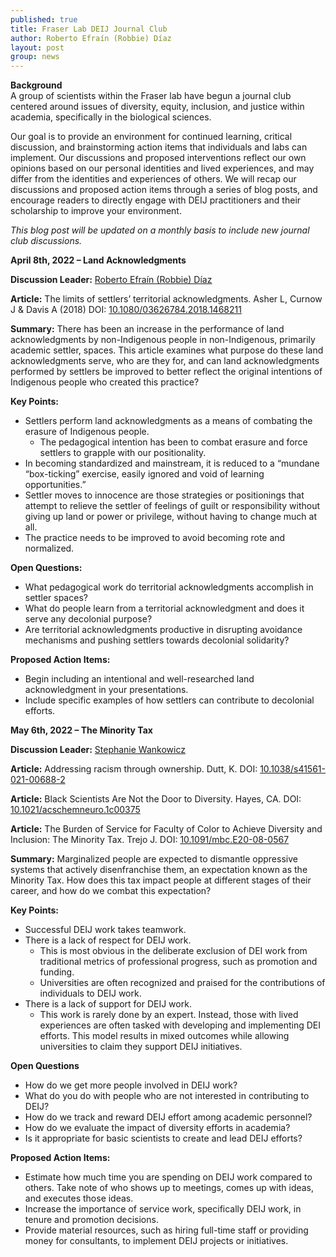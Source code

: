 ```yaml
---
published: true
title: Fraser Lab DEIJ Journal Club
author: Roberto Efraín (Robbie) Díaz
layout: post
group: news
---
```

**Background**
<br>
A group of scientists within the Fraser lab have begun a journal club centered around issues of diversity, equity, inclusion, and justice within academia, specifically in the biological sciences.

Our goal is to provide an environment for continued learning, critical discussion, and brainstorming action items that individuals and labs can implement. Our discussions and proposed interventions reflect our own opinions based on our personal identities and lived experiences, and may differ from the identities and experiences of others. We will recap our discussions and proposed action items through a series of blog posts, and encourage readers to directly engage with DEIJ practitioners and their scholarship to improve your environment.

*This blog post will be updated on a monthly basis to include new journal club discussions.*



**April 8th, 2022 – Land Acknowledgments**


**Discussion Leader:** [Roberto Efraín (Robbie) Díaz](/members/#Roberto%20Efraín%20(Robbie)%20Díaz)


**Article:** The limits of settlers’ territorial acknowledgments. Asher L, Curnow J & Davis A (2018) DOI: [10.1080/03626784.2018.1468211](https://www.tandfonline.com/doi/full/10.1080/03626784.2018.1468211)


**Summary:** There has been an increase in the performance of land acknowledgments by non-Indigenous people in non-Indigenous, primarily academic settler, spaces. This article examines what purpose do these land acknowledgments serve, who are they for, and can land acknowledgments performed by settlers be improved to better reflect the original intentions of Indigenous people who created this practice?


**Key Points:**
- Settlers perform land acknowledgments as a means of combating the erasure of Indigenous people.
	- The pedagogical intention has been to combat erasure and force settlers to grapple with our positionality.
- In becoming standardized and mainstream, it is reduced to a “mundane “box-ticking” exercise, easily ignored and void of learning opportunities.”
- Settler moves to innocence are those strategies or positionings that attempt to relieve the settler of feelings of guilt or responsibility without giving up land or power or privilege, without having to change much at all.
- The practice needs to be improved to avoid becoming rote and normalized.


**Open Questions:**
- What pedagogical work do territorial acknowledgments accomplish in settler spaces?
- What do people learn from a territorial acknowledgment and does it serve any decolonial purpose?
- Are territorial acknowledgments productive in disrupting avoidance mechanisms and pushing settlers towards decolonial solidarity?


**Proposed Action Items:**
- Begin including an intentional and well-researched land acknowledgment in your presentations.
- Include specific examples of how settlers can contribute to decolonial efforts.




**May 6th, 2022 – The Minority Tax**


**Discussion Leader:** [Stephanie Wankowicz](/members/#Stephanie%20Wankowicz)


**Article:** Addressing racism through ownership. Dutt, K. DOI: [10.1038/s41561-021-00688-2](https://www.nature.com/articles/s41561-021-00688-2)


**Article:** Black Scientists Are Not the Door to Diversity. Hayes, CA. DOI: [10.1021/acschemneuro.1c00375](https://pubs.acs.org/doi/10.1021/acschemneuro.1c00375)


**Article:** The Burden of Service for Faculty of Color to Achieve Diversity and Inclusion: The Minority Tax. Trejo J. DOI: [10.1091/mbc.E20-08-0567](https://www.molbiolcell.org/doi/10.1091/mbc.E20-08-0567)


**Summary:** Marginalized people are expected to dismantle oppressive systems that actively disenfranchise them, an expectation known as the Minority Tax. How does this tax impact people at different stages of their career, and how do we combat this expectation?


**Key Points:**
- Successful DEIJ work takes teamwork.
- There is a lack of respect for DEIJ work.
	- This is most obvious in the deliberate exclusion of DEI work from traditional metrics of professional progress, such as promotion and funding.
	- Universities are often recognized and praised for the contributions of individuals to DEIJ work.
- There is a lack of support for DEIJ work.
	-	This work is rarely done by an expert. Instead, those with lived experiences are often tasked with developing and implementing DEI efforts. This model results in mixed outcomes while allowing universities to claim they support DEIJ initiatives.


**Open Questions**
- How do we get more people involved in DEIJ work?
- What do you do with people who are not interested in contributing to DEIJ?
- How do we track and reward DEIJ effort among academic personnel?
- How do we evaluate the impact of diversity efforts in academia?
- Is it appropriate for basic scientists to create and lead DEIJ efforts?


**Proposed Action Items:**
- Estimate how much time you are spending on DEIJ work compared to others. Take note of who shows up to meetings, comes up with ideas, and executes those ideas.
- Increase the importance of service work, specifically DEIJ work, in tenure and promotion decisions.
- Provide material resources, such as hiring full-time staff or providing money for consultants, to implement DEIJ projects or initiatives.
